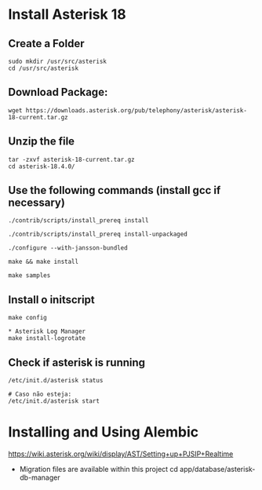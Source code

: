 Install Asterisk 18
=========================

  Create a Folder
  ---------------

    sudo mkdir /usr/src/asterisk
    cd /usr/src/asterisk

  Download Package:
  -----------------

    wget https://downloads.asterisk.org/pub/telephony/asterisk/asterisk-18-current.tar.gz

  Unzip the file
  --------------

    tar -zxvf asterisk-18-current.tar.gz
    cd asterisk-18.4.0/

  Use the following commands (install gcc if necessary)
  --------------------------------------------

    ./contrib/scripts/install_prereq install

    ./contrib/scripts/install_prereq install-unpackaged

    ./configure --with-jansson-bundled

    make && make install

    make samples

  Install o initscript
  --------------------

    make config

    * Asterisk Log Manager
    make install-logrotate

  Check if asterisk is running
  ----------------------------

    /etc/init.d/asterisk status

    # Caso não esteja:
    /etc/init.d/asterisk start


Installing and Using Alembic
============================

  https://wiki.asterisk.org/wiki/display/AST/Setting+up+PJSIP+Realtime


  - Migration files are available within this project
    cd app/database/asterisk-db-manager
